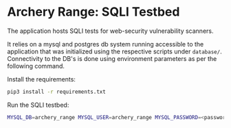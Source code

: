 # Archery Range: SQLI Testbed

The application hosts SQLI tests for web-security vulnerability scanners.

It relies on a mysql and postgres db system running accessible to the
application that was initialized using the respective scripts under `database/`.
Connectivity to the DB's is done using environment parameters as per the
following command.

Install the requirements:
```sh
pip3 install -r requirements.txt
```

Run the SQLI testbed:
```sh
MYSQL_DB=archery_range MYSQL_USER=archery_range MYSQL_PASSWORD=<password> MYSQL_HOST=127.0.0.1 POSTGRES_DB=archery_range POSTGRES_USER=archery_range POSTGRES_PASSWORD=<password> POSTGRES_HOST=127.0.0.1 python3 app.py
```
